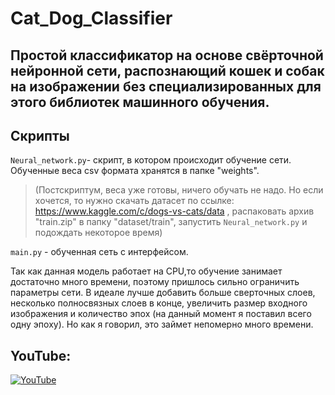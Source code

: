 # Cat_Dog_Classifier

## Простой классификатор на основе свёрточной нейронной сети, распознающий кошек и собак на изображении без специализированных для этого библиотек машинного обучения. 

## Скрипты

`Neural_network.py`- скрипт, в котором происходит обучение сети. Обученные веса csv формата хранятся в папке "weights".

>(Постскриптум, веса уже готовы, ничего обучать не надо. Но если хочется, то нужно скачать датасет по ссылке: https://www.kaggle.com/c/dogs-vs-cats/data
>, распаковать архив "train.zip" в папку "dataset/train", запустить `Neural_network.py` и подождать некоторое время)

`main.py` - обученная сеть с интерфейсом.

  Так как данная модель работает на CPU,то обучение занимает достаточно много времени, поэтому пришлось сильно ограничить параметры сети. В идеале лучше добавить больше сверточных слоев, несколько полносвязных слоев в конце, увеличить размер входного изображения и количество эпох (на данный момент я поставил всего одну эпоху). Но как я говорил, это займет непомерно много времени.

## YouTube:
[![YouTube](http://img.youtube.com/vi/OV4AW4HLLQE/0.jpg)](https://www.youtube.com/watch?v=OV4AW4HLLQE)

